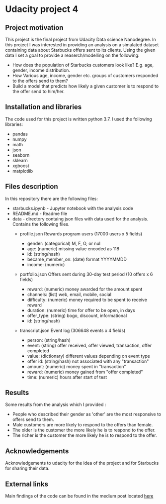 # Udacity project 4

## Project motivation

This project is the final project from Udacity Data science Nanodegree. In this project I was interested in providing an analysis on a simulated dataset 
containing data about Starbucks offers sent to its clients. Using the given data I set a goal to provide a reaserch/modelling on the following:

- How does the population of Starbucks customers look like? E.g. age, gender, income distribution. 
- How Various age, income, gender etc. groups of customers responded to the offers send to them?
- Build a model that predicts how likely a given customer is to respond to the offer send to him/her.

## Installation and libraries

The code used for this project is written python 3.7. I used the following libraries:

- pandas
- numpy
- math 
- json
- seaborn
- sklearn
- xgboost
- matplotlib

## Files description

In this repository there are the following files:

- starbucks.ipynb - Jupyter notebook with the analysis code
- README.md - Readme file
- data - directory containg json files with data used for the analysis. Contains the following files.
  - profile.json
    Rewards program users (17000 users x 5 fields)
      
     - gender: (categorical) M, F, O, or nul
     - age: (numeric) missing value encoded as 118
     - id: (string/hash)
     - became_member_on: (date) format YYYYMMDD
     - income: (numeric)
        
   - portfolio.json
   Offers sent during 30-day test period (10 offers x 6 fields)

     - reward: (numeric) money awarded for the amount spent
     - channels: (list) web, email, mobile, social
     - difficulty: (numeric) money required to be spent to receive reward
     - duration: (numeric) time for offer to be open, in days
     - offer_type: (string) bogo, discount, informational
     - id: (string/hash)
        
   - transcript.json
   Event log (306648 events x 4 fields)

     - person: (string/hash)
     - event: (string) offer received, offer viewed, transaction, offer completed
     - value: (dictionary) different values depending on event type
     - offer id: (string/hash) not associated with any "transaction"
     - amount: (numeric) money spent in "transaction"
     - reward: (numeric) money gained from "offer completed"
     - time: (numeric) hours after start of test
        
## Results

Some results from the analysis which I provided :

- People who described their gender as 'other' are the most responsive to offers send to them.
- Male customers are more likely to respond to the offers than female.
- The older is the customer the more likely he is to respond to the offer.
- The richer is the customer the more likely he is to respond to the offer.

## Acknowledgements

Acknowledgements to udacity for the idea of the project and for Starbucks for sharing their data.

## External links

Main findings of the code can be found in the medium post located [here](https://medium.com/@tomekfaber_55869/predicting-offers-sent-to-starbucks-customers-a04b031d0314) 
        
